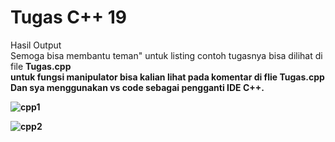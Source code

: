 # Tugas C++ 19

Hasil Output <br>
Semoga bisa membantu teman" untuk listing contoh tugasnya bisa dilihat di file <strong>Tugas.cpp <br>
untuk fungsi manipulator bisa kalian lihat pada komentar di flie <strong>Tugas.cpp <br>
Dan sya menggunakan vs code sebagai pengganti IDE C++.

![cpp1](https://user-images.githubusercontent.com/54401937/76765521-1e243c00-67c9-11ea-890f-27b9254f90db.JPG)

![cpp2](https://user-images.githubusercontent.com/54401937/76765696-63e10480-67c9-11ea-93ef-eebe442bdbb4.JPG)
